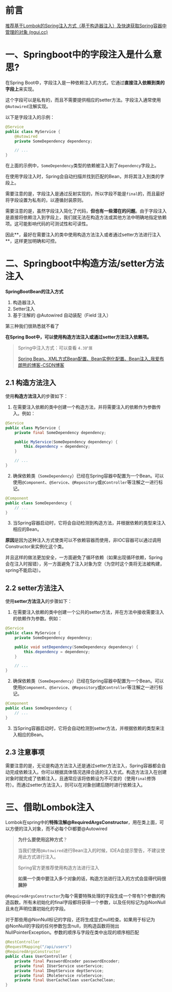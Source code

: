 # 前言

[推荐基于Lombok的Spring注入方式（基于构造器注入）及快速获取Spring容器中管理的对象 (ngui.cc)](https://www.ngui.cc/el/3665897.html?action=onClick)

# 一、Springboot中的字段注入是什么意思?

在Spring Boot中，字段注入是一种依赖注入的方式，它通过**直接注入依赖到类的字段上**来实现。

这个字段可以是私有的，而且不需要提供相应的setter方法。字段注入通常使用`@Autowired`注解实现。

以下是字段注入的示例：

```java
@Service
public class MyService {
    @Autowired
    private SomeDependency dependency;

    // ...
}
```

在上面的示例中，`SomeDependency`类型的依赖被注入到了`dependency`字段上。

在使用字段注入时，Spring会自动扫描并找到匹配的Bean，并将其注入到类的字段上。

需要注意的是，字段注入是通过反射实现的，所以字段不能是`final`的，而且最好将字段设置为私有的，以遵循封装原则。

需要注意的是，虽然字段注入简化了代码，**但也有一些潜在的问题**。由于字段注入是直接将依赖注入到字段上，我们就无法在构造方法或其他方法中明确地指定依赖项。这可能影响代码的可测试性和可读性。

因此**，最好在需要注入的类中使用构造方法注入或者通过setter方法进行注入**，这样更加明确和可控。





# 二、Springboot中构造方法/setter方法注入

**SpringBootBean的注入方式**

1. 构造器注入
2. Setter注入
3. 基于注解的 @Autowired 自动装配（Field 注入）

第三种我们很熟悉就不看了



**在Spring Boot中，可以使用构造方法注入或通过setter方法注入依赖项。**

> Spring中注入方式：可以查看 `4.3扩展`
>
> [ Spring Bean、XML方式Bean配置、Bean实例化配置、Bean注入_我爱布朗熊的博客-CSDN博客](https://blog.csdn.net/weixin_51351637/article/details/131056590)







## 2.1 构造方法注入

使用**构造方法注入**的步骤如下：

1. 在需要注入依赖的类中创建一个构造方法，并将需要注入的依赖作为参数传入。例如：

```java
@Service
public class MyService {
    private final SomeDependency dependency;

    public MyService(SomeDependency dependency) {
        this.dependency = dependency;
    }

    // ...
}
```

2. 确保依赖类（`SomeDependency`）已经在Spring容器中配置为一个Bean。可以使用`@Component`、`@Service`、`@Repository`或`@Controller`等注解之一进行标记。

```java
@Component
public class SomeDependency {
    // ...
}
```

3. 当Spring容器启动时，它将会自动检测到构造方法，并根据依赖的类型来注入相应的Bean。



**原因**是因为这种注入方式使类可以不依赖容器而使用，非IOC容器可以通过调用Constructor来实例化这个类。

并且这样的做法更加安全，一方面避免了循环依赖（如果出现循环依赖，Spring会在注入时报错），另一方面避免了注入对象为空（为空时这个类将无法被构建，spring不能启动）。





## 2.2 setter方法注入

使用**setter方法注入**的步骤如下：

1. 在需要注入依赖的类中创建一个公共的setter方法，并在方法中接收需要注入的依赖作为参数。例如：

```java
@Service
public class MyService {
    private SomeDependency dependency;

    public void setDependency(SomeDependency dependency) {
        this.dependency = dependency;
    }

    // ...
}
```

2. 确保依赖类（`SomeDependency`）已经在Spring容器中配置为一个Bean。可以使用`@Component`、`@Service`、`@Repository`或`@Controller`等注解之一进行标记。

```java
@Component
public class SomeDependency {
    // ...
}
```

3. 当Spring容器启动时，它将会自动检测到setter方法，并根据依赖的类型来注入相应的Bean。



## 2.3 注意事项

需要注意的是，无论是构造方法注入还是通过setter方法注入，Spring容器都会自动完成依赖注入。你可以根据具体情况选择合适的注入方式。构造方法注入在创建对象时就完成了依赖注入，且通常应该将依赖设为不可变的（使用`final`修饰符）。而通过setter方法注入，则可以在对象创建后随时进行依赖注入。



# 三、借助Lombok注入

Lombok在spring中的**特殊注解@RequiredArgsConstructor**，用在类上面，可以方便的注入对象，而不必每个DI都要@Autowired



> **为什么要使用这种方式**？
>
> 当我们使用`@Autowired`进行Bean注入的时候，IDEA会提示警告，不建议使用此方式进行注入。
>
> Spring官方更推荐使用构造方法进行注入
>
> **如果一个类中要注入多个对象的话，构造方法进行注入的方式会显得代码很臃肿**



`@RequiredArgsConstructor`为每个需要特殊处理的字段生成一个带有1个参数的构造函数。所有未初始化的final字段都将获得一个参数，以及任何标记为@NonNull且未在声明位置初始化的字段。

对于那些用@NonNull标记的字段，还将生成显式null检查。如果用于标记为@NonNull的字段的任何参数包含null，则构造函数将抛出NullPointerException。参数的顺序与字段在类中出现的顺序相匹配

```java
@RestController
@RequestMapping("/api/users")
@RequiredArgsConstructor
public class UserController {
    private final PasswordEncoder passwordEncoder;
    private final IUserService userService;
    private final IDeptService deptService;
    private final IRoleService roleService;
    private final UserCacheClean userCacheClean;
}

```





